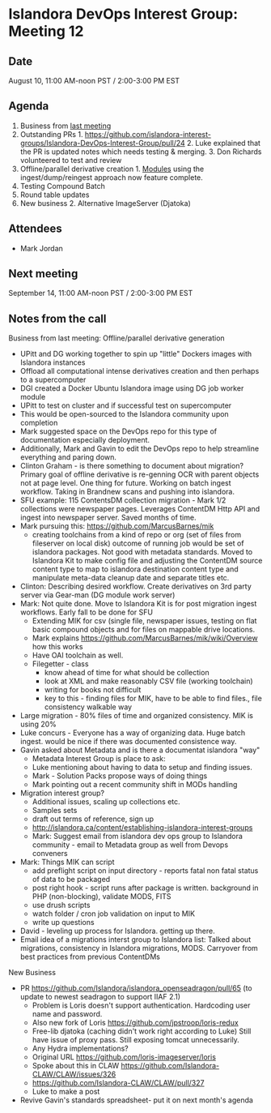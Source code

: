 # Islandora DevOps Interest Group: Meeting 12

## Date

August 10, 11:00 AM-noon PST / 2:00-3:00 PM EST

## Agenda

1. Business from [last meeting](https://github.com/islandora-interest-groups/Islandora-DevOps-Interest-Group/blob/master/meetings/11.md)
  1. Outstanding PRs
    1. https://github.com/islandora-interest-groups/Islandora-DevOps-Interest-Group/pull/24
    2. Luke explained that the PR is updated notes which needs testing & merging. 
    3. Don Richards volunteered to test and review
  1. Offline/parallel derivative creation
    1. [Modules](https://github.com/mjordan/islandora_dump_datastreams) using the ingest/dump/reingest approach now feature complete. 
  1. Testing Compound Batch
1. Round table updates
1. New business
   2. Alternative ImageServer (Djatoka)

## Attendees

* Mark Jordan

## Next meeting

September 14, 11:00 AM-noon PST / 2:00-3:00 PM EST

## Notes from the call
Business from last meeting: Offline/parallel derivative generation
* UPitt and DG working together to spin up "little" Dockers images with Islandora instances
* Offload all computational intense derivatives creation and then perhaps to a supercomputer
* DGI created a Docker Ubuntu Islandora image using DG job worker module
* UPitt to test on cluster and if successful test on supercomputer
* This would be open-sourced to the Islandora community upon completion
* Mark suggested space on the DevOps repo for this type of documentation especially deployment. 
* Additionally, Mark and Gavin to edit the DevOps repo to help streamline everything and paring down.
* Clinton Graham - is there something to document about migration? Primary goal of offline derivative is re-genning OCR with parent objects not at page level. One thing for future. Working on batch ingest workflow. Taking in Brandnew scans and pushing into islandora.
* SFU example: 115 ContentsDM collection migration - Mark 1/2 collections were newspaper pages. Leverages ContentDM Http API and ingest into newspaper server. Saved months of time. 
* Mark pursuing this: https://github.com/MarcusBarnes/mik
  * creating toolchains from a kind of repo or org (set of files from fileserver on local disk) outcome of running job would be set of islandora packages. Not good with metadata standards. Moved to Islandora Kit to make config file and adjusting the ContentDM source content type to map to islandora destination content type and manipulate meta-data cleanup date and separate titles etc. 
* Clinton: Describing desired workflow. Create derivatives on 3rd party server via Gear-man (DG module work server)
* Mark: Not quite done. Move to Islandora Kit is for post migration ingest workflows. Early fall to be done for SFU
  * Extending MIK for csv (single file, newspaper issues, testing on flat basic compound objects and for files on mappable drive locations.
  * Mark explains https://github.com/MarcusBarnes/mik/wiki/Overview how this works
  * Have OAI toolchain as well.
  * Filegetter - class 
    * know ahead of time for what should be collection
    * look at XML and make reasonably CSV file (working toolchain) 
    * writing for books not difficult
    * key to this - finding files for MIK, have to be able to find files., file consistency walkable way
* Large migration - 80% files of time and organized consistency. MIK is using 20% 
* Luke concurs - Everyone has a way of organizing data. Huge batch ingest. would be nice if there was documented consistence way. 
* Gavin asked about Metadata and is there a documentat islandora "way"
  * Metadata Interest Group is place to ask: 
  * Luke mentioning about having to data to setup and finding issues.
  * Mark - Solution Packs propose ways of doing things
  * Mark pointing out a recent community shift in MODs handling
* Migration interest group?
  * Additional issues, scaling up collections etc.
  * Samples sets
  * draft out terms of reference, sign up
  * http://islandora.ca/content/establishing-islandora-interest-groups
  * Mark: Suggest email  from islandora dev ops group to Islandora community - email to Metadata group as well from Devops conveners
* Mark: Things MIK can script
  * add preflight script on input directory - reports fatal non fatal status of data to be packaged
  * post right hook - script runs after package is written. background in PHP (non-blocking), validate MODS, FITS
  * use drush scripts
  * watch folder / cron job validation on input to MIK
  * write up questions
* David - leveling up process for Islandora. getting up there.
* Email idea of a migrations interst group to Islandora list: Talked about migrations, consistency in Islandora migrations, MODS. Carryover from best practices from previous ContentDMs

New Business

* PR https://github.com/Islandora/islandora_openseadragon/pull/65 (to update to newest seadragon to support IIAF 2.1)
  * Problem is Loris doesn't support authentication. Hardcoding user name and password. 
  * Also new fork of Loris https://github.com/jpstroop/loris-redux
  * Free-lib djatoka (caching didn't work right according to Luke) Still have issue of proxy pass. Still exposing tomcat unnecessarily. 
  * Any Hydra implementations? 
  * Original URL https://github.com/loris-imageserver/loris
  * Spoke about this in CLAW https://github.com/Islandora-CLAW/CLAW/issues/326
  * https://github.com/Islandora-CLAW/CLAW/pull/327
  * Luke to make a post
* Revive Gavin's standards spreadsheet- put it on next month's agenda 







